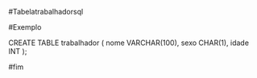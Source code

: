 #Tabelatrabalhadorsql

#Exemplo

CREATE TABLE trabalhador (
    nome VARCHAR(100),
    sexo CHAR(1),
    idade INT
);

#fim
